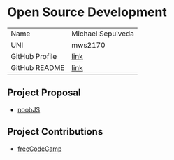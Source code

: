 # Open Source Development

|  |  |
|:--|:--|
|Name|Michael Sepulveda|
|UNI| mws2170|
| GitHub Profile | [link](https://github.com/mwsepulveda) |
| GitHub README | [link](https://github.com/mwsepulveda/mwsepulveda/blob/main/README.md) |

## Project Proposal

- [noobJS](/projects/javascript/noobJS.md)

## Project Contributions

- [freeCodeCamp](/projects/javascript/freecodecamp.md)
